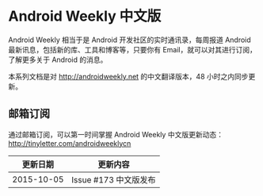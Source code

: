 # Android Weekly 中文版

Android Weekly 相当于是 Android 开发社区的实时通讯录，每周报道 Android 最新讯息，包括新的库、工具和博客等，只要你有 Email，就可以对其进行订阅，了解更多关于 Android 的消息。

本系列文档是对 <http://androidweekly.net> 的中文翻译版本，48 小时之内同步更新。

## 邮箱订阅

通过邮箱订阅，可以第一时间掌握 Android Weekly 中文版更新动态：       
<http://tinyletter.com/androidweeklycn>

|更新日期    |更新内容            
|----------|-------------------
|2015-10-05|Issue #173 中文版发布 
